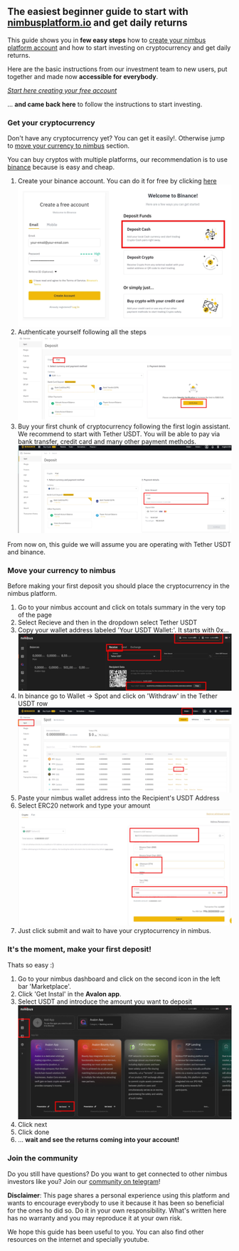 ## **The easiest beginner guide to start with <a href="https://app.nimbusplatform.io/ref/5V5T0" target="_blank">nimbusplatform.io</a> and get daily returns**
This guide shows you in **few easy steps** how to <a href="https://app.nimbusplatform.io/ref/5V5T0" target="_blank">create your nimbus platform account</a> and how to start investing on cryptocurrency and get daily returns.

Here are the basic instructions from our investment team to new users, put together and made now **accessible for everybody**.

<em><a href="https://app.nimbusplatform.io/ref/5V5T0" target="_blank">Start here creating your free account</a></em>

... **and came back here** to follow the instructions to start investing.

### Get your cryptocurrency

Don't have any cryptocurrency yet? You can get it easily!. Otherwise jump to <a href="#move-your-currency-to-nimbus">move your currency to nimbus</a> section.

You can buy cryptos with multiple platforms, our recommendation is to use [binance](https://binance.com) because is easy and cheap.

1. Create your binance account. You can do it for free by clicking [here](https://accounts.binance.com/register)
![Login binance](assets/img/1_11.webp)
2. Authenticate yourself following all the steps
![Authenticate at binance](assets/img/1_3.webp)
3. Buy your first chunk of cryptocurrency following the first login assistant. We recommend to start with Tether USDT. You will be able to pay via bank transfer, credit card and many other payment methods.
![Buy cryptocurrency with binance](assets/img/1_4.webp)

From now on, this guide we will assume you are operating with Tether USDT and binance.

### Move your currency to nimbus 

Before making your first deposit you should place the cryptocurrency in the nimbus platform.

1. Go to your nimbus account and click on totals summary in the very top of the page
2. Select Recieve and then in the dropdown select Tether USDT
3. Copy your wallet address labeled 'Your USDT Wallet:'. It starts with 0x...
![Get your cryptocurrency walled id in nimbus platform](assets/img/2_1.webp)
4. In binance go to Wallet -> Spot and click on 'Withdraw' in the Tether USDT row
![Withdraw your cryptocurrency from binance to nimbus platform](assets/img/2_4.webp)
5. Paste your nimbus wallet address into the Recipient's USDT Address
6. Select ERC20 network and type your amount
![Withdraw your cryptocurrency from binance to nimbus platform](assets/img/2_6.webp)
7. Just click submit and wait to have your cryptocurrency in nimbus.

### It's the moment, make your first deposit!

Thats so easy :)
1. Go to your nimbus dashboard and click on the second icon in the left bar 'Marketplace'.
2. Click 'Get Instal' in the **Avalon app**.
3. Select USDT and introduce the amount you want to deposit
![Make your nimbus platform deposit with Avalon app](assets/img/3_1.webp)
4. Click next
5. Click done
6. ... **wait and see the returns coming into your account!**

### Join the community
Do you still have questions? Do you want to get connected to other nimbus investors like you? Join our [community on telegram](https://t.me/nimbusnewbies)!

**Disclaimer**: This page shares a personal experience using this platform and wants to encourage everybody to use it because it has been so beneficial for the ones ho did so. Do it in your own responsibility. What's written here has no warranty and you may reproduce it at your own risk.

We hope this guide has been useful to you. You can also find other resources on the internet and specially youtube.

